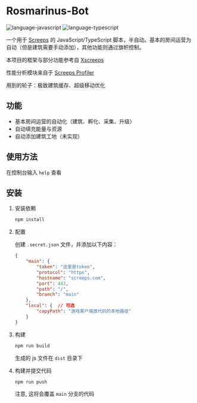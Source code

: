 # Rosmarinus-Bot

![language-javascript](https://img.shields.io/badge/language-javascript-3178c6)
![language-typescript](https://img.shields.io/badge/language-typescript-3178c6)

一个用于 [Screeps](https://screeps.com/) 的 JavaScript/TypeScript 脚本，半自动。基本的房间运营为自动（但是建筑需要手动添加），其他功能则通过旗帜控制。

本项目的框架与部分功能参考自 [Xscreeps](https://gitee.com/mikebraton/xscreeps)

性能分析模块来自于 [Screeps Profiler](https://github.com/screepers/screeps-profiler)

用到的轮子：极致建筑缓存、超级移动优化

## 功能

- 基本房间运营的自动化（建筑、孵化、采集、升级）
- 自动填充能量与资源
- 自动添加建筑工地（未实现）

## 使用方法

在控制台输入 `help` 查看

## 安装

1. 安装依赖

    ```bash
    npm install
    ```

2. 配置

    创建 `.secret.json` 文件，并添加以下内容：

    ```json
    {
        "main": {
            "token": "这里是token",
            "protocol": "https",
            "hostname": "screeps.com",
            "port": 443,
            "path": "/",
            "branch": "main"
        },
        "local": {  // 可选
            "copyPath": "游戏客户端放代码的本地路径"
        }
    }
    ```

3. 构建

    ```bash
    npm run build
    ```

    生成的 js 文件在 `dist` 目录下

4. 构建并提交代码

    ```bash
    npm run push
    ```

    注意, 这将会覆盖 `main` 分支的代码


